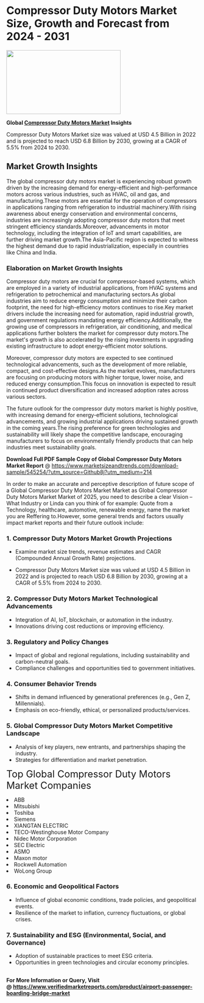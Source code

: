 <H1>Compressor Duty Motors Market Size, Growth and Forecast from 2024 - 2031</H1><img class="aligncenter size-medium wp-image-584254" src="https://thirdeyenews.in/wp-content/uploads/2024/09/Global-Market-Research-300x168.jpeg" alt="" width="300" height="168" /><p><strong>Global&nbsp;<a href="https://www.marketsizeandtrends.com/download-sample/545254/?utm_source=Github8j?utm_medium=214">Compressor Duty Motors Market</a> Insights</strong></p><p>Compressor Duty Motors Market size was valued at USD 4.5 Billion in 2022 and is projected to reach USD 6.8 Billion by 2030, growing at a CAGR of 5.5% from 2024 to 2030.</p><p><h2>Market Growth Insights</h2> <p>The global compressor duty motors market is experiencing robust growth driven by the increasing demand for energy-efficient and high-performance motors across various industries, such as HVAC, oil and gas, and manufacturing.These motors are essential for the operation of compressors in applications ranging from refrigeration to industrial machinery.With rising awareness about energy conservation and environmental concerns, industries are increasingly adopting compressor duty motors that meet stringent efficiency standards.Moreover, advancements in motor technology, including the integration of IoT and smart capabilities, are further driving market growth.The Asia-Pacific region is expected to witness the highest demand due to rapid industrialization, especially in countries like China and India.</p> <h3>Elaboration on Market Growth Insights</h3> <p>Compressor duty motors are crucial for compressor-based systems, which are employed in a variety of industrial applications, from HVAC systems and refrigeration to petrochemical and manufacturing sectors.As global industries aim to reduce energy consumption and minimize their carbon footprint, the need for high-efficiency motors continues to rise.Key market drivers include the increasing need for automation, rapid industrial growth, and government regulations mandating energy efficiency.Additionally, the growing use of compressors in refrigeration, air conditioning, and medical applications further bolsters the market for compressor duty motors.The market's growth is also accelerated by the rising investments in upgrading existing infrastructure to adopt energy-efficient motor solutions.</p> <p>Moreover, compressor duty motors are expected to see continued technological advancements, such as the development of more reliable, compact, and cost-effective designs.As the market evolves, manufacturers are focusing on producing motors with higher torque, lower noise, and reduced energy consumption.This focus on innovation is expected to result in continued product diversification and increased adoption rates across various sectors.</p> <p>The future outlook for the compressor duty motors market is highly positive, with increasing demand for energy-efficient solutions, technological advancements, and growing industrial applications driving sustained growth in the coming years.The rising preference for green technologies and sustainability will likely shape the competitive landscape, encouraging manufacturers to focus on environmentally friendly products that can help industries meet sustainability goals.</p> <p><span class=""><strong>Download Full PDF Sample Copy of Global Compressor Duty Motors Market Report</strong> @ <a href="https://www.marketsizeandtrends.com/download-sample/545254/?utm_source=Github8j?utm_medium=214" target="_blank">https://www.marketsizeandtrends.com/download-sample/545254/?utm_source=Github8j?utm_medium=214</a></span></p><p>In order to make an accurate and perceptive description of future scope of a Global&nbsp;Compressor Duty Motors Market Market as Global&nbsp;Compressor Duty Motors Market Market of 2025, you need to describe a clear Vision &ndash; What Industry or Linda can you think of for example: Quote from a Technology, healthcare, automotive, renewable energy, name the market you are Reffering to.However, some general trends and factors usually impact market reports and their future outlook include:</p><h3>1.&nbsp;<strong>Compressor Duty Motors Market Growth Projections</strong></h3><ul><li>Examine market size trends, revenue estimates and CAGR (Compounded Annual Growth Rate) projections.</li><li><p>Compressor Duty Motors Market size was valued at USD 4.5 Billion in 2022 and is projected to reach USD 6.8 Billion by 2030, growing at a CAGR of 5.5% from 2024 to 2030.</p></li></ul><h3>2.&nbsp;<strong>Compressor Duty Motors Market Technological Advancements</strong></h3><ul><li>Integration of AI, IoT, blockchain, or automation in the industry.</li><li>Innovations driving cost reductions or improving efficiency.</li></ul><h3>3.&nbsp;<strong>Regulatory and Policy Changes</strong></h3><ul><li>Impact of global and regional regulations, including sustainability and carbon-neutral goals.</li><li>Compliance challenges and opportunities tied to government initiatives.</li></ul><h3>4.&nbsp;<strong>Consumer Behavior Trends</strong></h3><ul><li>Shifts in demand influenced by generational preferences (e.g., Gen Z, Millennials).</li><li>Emphasis on eco-friendly, ethical, or personalized products/services.</li></ul><h3>5.&nbsp;<strong>Global Compressor Duty Motors Market Competitive Landscape</strong></h3><ul><li>Analysis of key players, new entrants, and partnerships shaping the industry.</li><li>Strategies for differentiation and market penetration.</li></ul><p data-pm-slice="1 1 []"><span style="color: inherit; font-family: inherit; font-size: 25px;">Top Global Compressor Duty Motors Market Companies</span></p><div class="" data-test-id=""><p><li>ABB</li><li> Mitsubishi</li><li> Toshiba</li><li> Siemens</li><li> XIANGTAN ELECTRIC</li><li> TECO-Westinghouse Motor Company</li><li> Nidec Motor Corporation</li><li> SEC Electric</li><li> ASMO</li><li> Maxon motor</li><li> Rockwell Automation</li><li> WoLong Group</li></p></div><h3>6.&nbsp;<strong>Economic and Geopolitical Factors</strong></h3><ul><li>Influence of global economic conditions, trade policies, and geopolitical events.</li><li>Resilience of the market to inflation, currency fluctuations, or global crises.</li></ul><h3>7.&nbsp;<strong>Sustainability and ESG (Environmental, Social, and Governance)</strong></h3><ul><li>Adoption of sustainable practices to meet ESG criteria.</li><li>Opportunities in green technologies and circular economy principles.</li></ul><h2><strong style="font-size: 14px;">For More Information or Query, Visit @&nbsp;</strong><a style="background-color: #ffffff; font-size: 14px;" href="https://www.marketsizeandtrends.com/report/compressor-duty-motors-market/" target="_blank">https://www.verifiedmarketreports.com/product/airport-passenger-boarding-bridge-market</a></h2>
